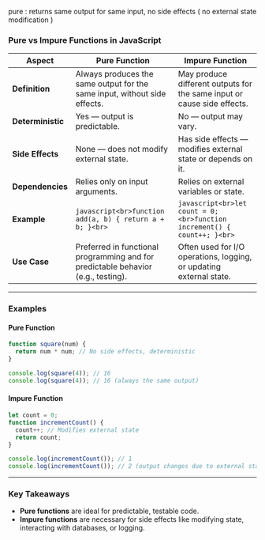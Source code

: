 

pure : returns same output for same input, no side effects ( no external state modification )



### Pure vs Impure Functions in JavaScript

|**Aspect**|**Pure Function**|**Impure Function**|
|---|---|---|
|**Definition**|Always produces the same output for the same input, without side effects.|May produce different outputs for the same input or cause side effects.|
|**Deterministic**|Yes — output is predictable.|No — output may vary.|
|**Side Effects**|None — does not modify external state.|Has side effects — modifies external state or depends on it.|
|**Dependencies**|Relies only on input arguments.|Relies on external variables or state.|
|**Example**|`javascript<br>function add(a, b) { return a + b; }<br>`|`javascript<br>let count = 0;<br>function increment() { count++; }<br>`|
|**Use Case**|Preferred in functional programming and for predictable behavior (e.g., testing).|Often used for I/O operations, logging, or updating external state.|

---

### Examples

#### **Pure Function**

```javascript
function square(num) {
  return num * num; // No side effects, deterministic
}

console.log(square(4)); // 16
console.log(square(4)); // 16 (always the same output)
```

#### **Impure Function**

```javascript
let count = 0;
function incrementCount() {
  count++; // Modifies external state
  return count;
}

console.log(incrementCount()); // 1
console.log(incrementCount()); // 2 (output changes due to external state)
```

---

### Key Takeaways

- **Pure functions** are ideal for predictable, testable code.
- **Impure functions** are necessary for side effects like modifying state, interacting with databases, or logging.

